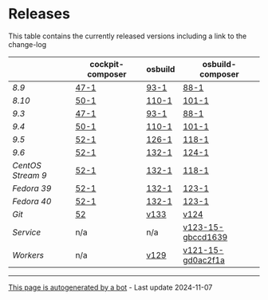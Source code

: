 # Releases
This table contains the currently released versions including a link to the change-log

|       | cockpit-composer    | osbuild    | osbuild-composer    |
|-------|---------------------|------------|---------------------|
*8.9* | [47-1](https://github.com/osbuild/cockpit-composer/releases/tag/47) | [93-1](https://github.com/osbuild/osbuild/releases/tag/v93) | [88-1](https://github.com/osbuild/osbuild-composer/releases/tag/v88)
*8.10* | [50-1](https://github.com/osbuild/cockpit-composer/releases/tag/50) | [110-1](https://github.com/osbuild/osbuild/releases/tag/v110) | [101-1](https://github.com/osbuild/osbuild-composer/releases/tag/v101)
*9.3* | [47-1](https://github.com/osbuild/cockpit-composer/releases/tag/47) | [93-1](https://github.com/osbuild/osbuild/releases/tag/v93) | [88-1](https://github.com/osbuild/osbuild-composer/releases/tag/v88)
*9.4* | [50-1](https://github.com/osbuild/cockpit-composer/releases/tag/50) | [110-1](https://github.com/osbuild/osbuild/releases/tag/v110) | [101-1](https://github.com/osbuild/osbuild-composer/releases/tag/v101)
*9.5* | [52-1](https://github.com/osbuild/cockpit-composer/releases/tag/52) | [126-1](https://github.com/osbuild/osbuild/releases/tag/v126) | [118-1](https://github.com/osbuild/osbuild-composer/releases/tag/v118)
*9.6* | [52-1](https://github.com/osbuild/cockpit-composer/releases/tag/52) | [132-1](https://github.com/osbuild/osbuild/releases/tag/v132) | [124-1](https://github.com/osbuild/osbuild-composer/releases/tag/v124)
*CentOS Stream 9* | [52-1](https://github.com/osbuild/cockpit-composer/releases/tag/52) | [132-1](https://github.com/osbuild/osbuild/releases/tag/v132) | [118-1](https://github.com/osbuild/osbuild-composer/releases/tag/v118)
*Fedora 39* | [52-1](https://github.com/osbuild/cockpit-composer/releases/tag/52) | [132-1](https://github.com/osbuild/osbuild/releases/tag/v132) | [123-1](https://github.com/osbuild/osbuild-composer/releases/tag/v123)
*Fedora 40* | [52-1](https://github.com/osbuild/cockpit-composer/releases/tag/52) | [132-1](https://github.com/osbuild/osbuild/releases/tag/v132) | [123-1](https://github.com/osbuild/osbuild-composer/releases/tag/v123)
*Git* | [52](https://github.com/osbuild/cockpit-composer/releases/tag/52) | [v133](https://github.com/osbuild/osbuild/releases/tag/v133) | [v124](https://github.com/osbuild/osbuild-composer/releases/tag/v124)
*Service* | n/a | n/a | [v123-15-gbccd1639](https://github.com/osbuild/osbuild-composer/compare/v123-15-gbccd1639...main)
*Workers* | n/a | [v129](https://github.com/osbuild/osbuild/compare/v129...main) | [v121-15-gd0ac2f1a](https://github.com/osbuild/osbuild-composer/compare/v121-15-gd0ac2f1a...main)

---

[This page is autogenerated by a bot](https://gitlab.cee.redhat.com/osbuild/guides-bot/-/blob/main/release_overview.py) - Last update 2024-11-07